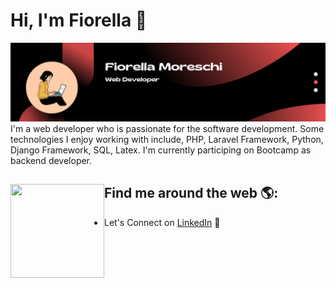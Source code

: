# Hi, I'm Fiorella :wave: 
<img src="/images/portada.png" alt="banner that says Fiorella Moreschi - web developer">
I'm a web developer who is passionate for the software development. Some technologies I enjoy working with include, PHP, Laravel Framework, Python, Django Framework, SQL, Latex. I'm currently participing on Bootcamp as backend developer.

## Find me around the web 🌎: <a href="https://moreschifio17.github.io"><img align="left" width="150" height="150" src="https://github.com/M0nica/M0nica/blob/main/octomonica/m0nica-octocat-rotating.gif?raw=true"></a>
- Let's Connect on <a href="https://www.linkedin.com/in/gianina-benitez/">LinkedIn</a> 💼
